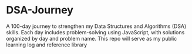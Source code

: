 # DSA-Journey
A 100-day journey to strengthen my Data Structures and Algorithms (DSA) skills. Each day includes problem-solving using JavaScript, with solutions organized by day and problem name. This repo will serve as my public learning log and reference library
